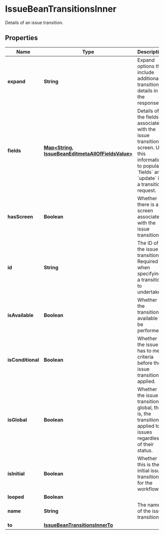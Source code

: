 

# IssueBeanTransitionsInner

Details of an issue transition.

## Properties

| Name | Type | Description | Notes |
|------------ | ------------- | ------------- | -------------|
|**expand** | **String** | Expand options that include additional transition details in the response. |  [optional] [readonly] |
|**fields** | [**Map&lt;String, IssueBeanEditmetaAllOfFieldsValue&gt;**](IssueBeanEditmetaAllOfFieldsValue.md) | Details of the fields associated with the issue transition screen. Use this information to populate &#x60;fields&#x60; and &#x60;update&#x60; in a transition request. |  [optional] [readonly] |
|**hasScreen** | **Boolean** | Whether there is a screen associated with the issue transition. |  [optional] [readonly] |
|**id** | **String** | The ID of the issue transition. Required when specifying a transition to undertake. |  [optional] |
|**isAvailable** | **Boolean** | Whether the transition is available to be performed. |  [optional] [readonly] |
|**isConditional** | **Boolean** | Whether the issue has to meet criteria before the issue transition is applied. |  [optional] [readonly] |
|**isGlobal** | **Boolean** | Whether the issue transition is global, that is, the transition is applied to issues regardless of their status. |  [optional] [readonly] |
|**isInitial** | **Boolean** | Whether this is the initial issue transition for the workflow. |  [optional] [readonly] |
|**looped** | **Boolean** |  |  [optional] |
|**name** | **String** | The name of the issue transition. |  [optional] [readonly] |
|**to** | [**IssueBeanTransitionsInnerTo**](IssueBeanTransitionsInnerTo.md) |  |  [optional] |



